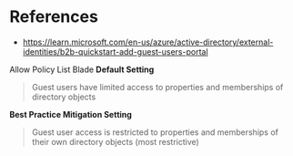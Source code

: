 # References
- https://learn.microsoft.com/en-us/azure/active-directory/external-identities/b2b-quickstart-add-guest-users-portal   

Allow Policy List Blade 
**Default Setting** 
> Guest users have limited access to properties and memberships of directory objects

**Best Practice Mitigation Setting**
> Guest user access is restricted to properties and memberships of their own directory objects (most restrictive)